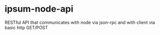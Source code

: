 # ipsum-node-api
RESTful API that communicates with node via json-rpc and with client via basic http GET/POST
